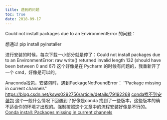 ```yaml
---
title: 遇到的问题
toc: true
date: 2018-09-17
---
```







Could not install packages due to an EnvironmentError 的问题：

想通过  pip install pyinstaller

进行安装的时候，每次下载一小部分就是停了：Could not install packages due to an EnvironmentError: raw write() returned invalid length 132 (should have been between 0 and 67)
这个好像是在  Pycharm 的时候有问题的，我重新开了一个 cmd，好像是可以的。



Anaconda找包，安装包时，遇到PackageNotFoundError： ''Package missing in current channels"
https://blog.csdn.net/ksws0292756/article/details/79192268
[conda找不到安装包](https://blog.csdn.net/guilutian0541/article/details/81005185)
这个一般什么情况下回遇到？好像是conda 找到了一些版本，这些版本的确不适合你的环境才出现的。强制按照这个文章中的流程安装好像是不行的。
[Conda install: Packages missing in current channels](https://stackoverflow.com/questions/48610650/conda-install-packages-missing-in-current-channels)
